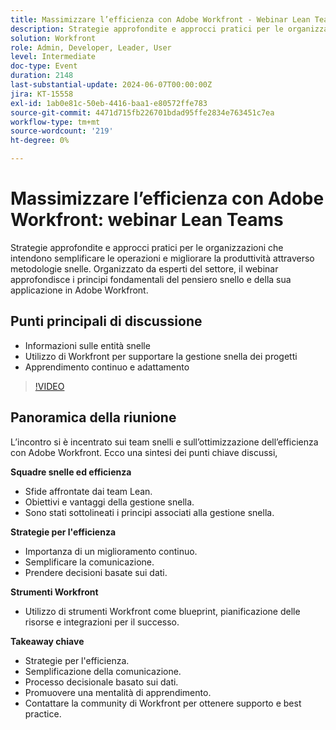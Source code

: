 ```yaml
---
title: Massimizzare l’efficienza con Adobe Workfront - Webinar Lean Teams
description: Strategie approfondite e approcci pratici per le organizzazioni che intendono semplificare le operazioni e migliorare la produttività attraverso metodologie snelle. Organizzato da esperti del settore, il webinar approfondisce i principi fondamentali del pensiero snello e la sua applicazione in Adobe Workfront.Punti di discussione chiave - Comprendere il principio snello ​Utilizzo di Workfront per supportare la gestione snella dei progettiApprendimento continuo e adattamento
solution: Workfront
role: Admin, Developer, Leader, User
level: Intermediate
doc-type: Event
duration: 2148
last-substantial-update: 2024-06-07T00:00:00Z
jira: KT-15558
exl-id: 1ab0e81c-50eb-4416-baa1-e80572ffe783
source-git-commit: 4471d715fb226701bdad95ffe2834e763451c7ea
workflow-type: tm+mt
source-wordcount: '219'
ht-degree: 0%

---
```


# Massimizzare l’efficienza con Adobe Workfront: webinar Lean Teams

Strategie approfondite e approcci pratici per le organizzazioni che intendono semplificare le operazioni e migliorare la produttività attraverso metodologie snelle. Organizzato da esperti del settore, il webinar approfondisce i principi fondamentali del pensiero snello e della sua applicazione in Adobe Workfront.

## Punti principali di discussione

* Informazioni sulle entità snelle
* Utilizzo di Workfront per supportare la gestione snella dei progetti
* Apprendimento continuo e adattamento

>[!VIDEO](https://video.tv.adobe.com/v/3429287/?learn=on)

## Panoramica della riunione

L’incontro si è incentrato sui team snelli e sull’ottimizzazione dell’efficienza con Adobe Workfront. Ecco una sintesi dei punti chiave discussi,

**Squadre snelle ed efficienza**

* Sfide affrontate dai team Lean.
* Obiettivi e vantaggi della gestione snella.
* Sono stati sottolineati i principi associati alla gestione snella.

**Strategie per l&#39;efficienza**

* Importanza di un miglioramento continuo.
* Semplificare la comunicazione.
* Prendere decisioni basate sui dati.

**Strumenti Workfront**

* Utilizzo di strumenti Workfront come blueprint, pianificazione delle risorse e integrazioni per il successo.

**Takeaway chiave**

* Strategie per l&#39;efficienza.
* Semplificazione della comunicazione.
* Processo decisionale basato sui dati.
* Promuovere una mentalità di apprendimento.
* Contattare la community di Workfront per ottenere supporto e best practice.